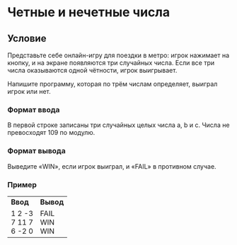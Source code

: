 # Четные и нечетные числа

## Условие


Представьте себе онлайн-игру для поездки в метро: игрок нажимает на кнопку, и на экране появляются три случайных числа. Если все три числа оказываются одной чётности, игрок выигрывает.

Напишите программу, которая по трём числам определяет, выиграл игрок или нет.


### Формат ввода
В первой строке записаны три случайных целых числа a, b и c. Числа не превосходят 109 по модулю.

### Формат вывода
Выведите «WIN», если игрок выиграл, и «FAIL» в противном случае.

### Пример
<table><tbody>
  <tr>
    <td><b>Ввод</b></td>
    <td><b>Вывод</b></td>
  </tr>
  <tr>
    <td valign='top'>
1 2 -3<br>
7 11 7<br>
6 -2 0<br>

</td>
  <td valign='top'>
FAIL<br>
WIN<br>
WIN
</td>
  </tr>
</tbody></table>